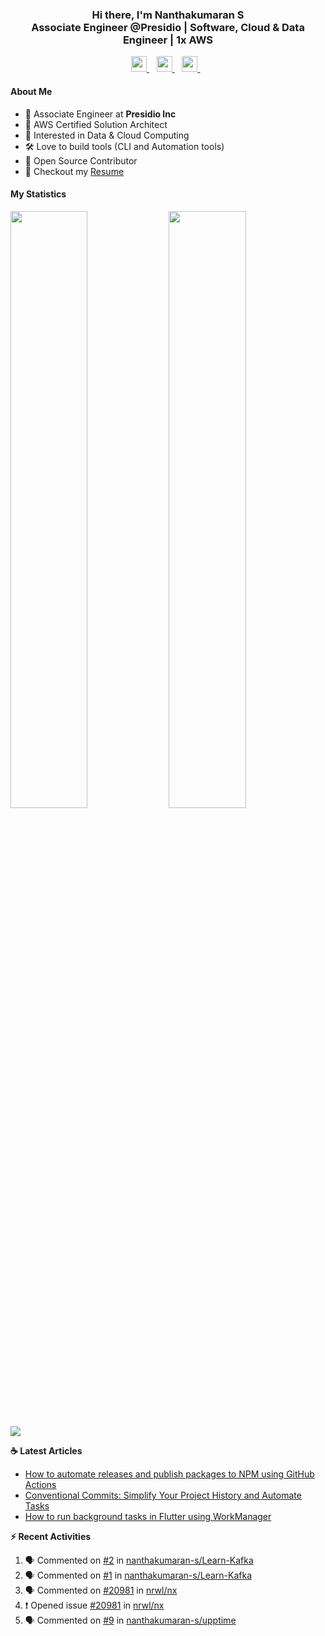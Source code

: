 <div align="center">
  <h3>
    Hi there, I'm Nanthakumaran S
    <br/>
    Associate Engineer @Presidio | Software, Cloud & Data Engineer | 1x AWS
  </h3>
</div>

<p align='center'>
   <a href="https://www.nanthakumaran.com/">
    <img 
      height="25" 
      src="https://img.shields.io/badge/nanthakumaran.com-website-f55?style=for-the-badge"
      target="blank"
    >
  </a>
  &nbsp;&nbsp;
  <a href="https://www.linkedin.com/in/nanthakumaran-s/">
    <img 
      height="25" 
      src="https://img.shields.io/badge/nanthakumaran--s-Linkedin-0B65C2?style=for-the-badge"
      target="blank"
    >
  </a>
  &nbsp;&nbsp;
  <a href="https://twitter.com/nanthakumaran_/">
    <img 
      height="25" 
      src="https://img.shields.io/twitter/follow/nanthakumaran_?logo=twitter&style=for-the-badge&color=1DA1F2"
      target="blank"
    >
  </a>
  &nbsp;&nbsp;
</p>

#### About Me
- 🏢 Associate Engineer at **Presidio Inc**
- 🔖 AWS Certified Solution Architect
- 🧐 Interested in Data & Cloud Computing
- 🛠️ Love to build tools (CLI and Automation tools)
- 📖 Open Source Contributor
- 📝 Checkout my [Resume](https://www.nanthakumaran.com/Nanthakumaran.pdf)

#### My Statistics
<p>
  <img 
    width="49.5%" 
    src="https://github-readme-stats-git-masterrstaa-rickstaa.vercel.app/api?username=nanthakumaran-s&show_icons=true&hide_border=true&bg_color=0E1117&title_color=8b949e&text_color=8b949e&icon_color=26a641" 
  />
  <img 
    width="49.5%" 
    src="https://streak-stats.demolab.com/?user=nanthakumaran-s&hide_border=true&background=0E1117&ring=26a641&fire=26a641&currStreakNum=26a641&sideNums=26a641&currStreakLabel=8b949e&sideLabels=8b949e&dates=8b949e" 
  />
</p>
<img
  src="https://github-readme-activity-graph.vercel.app/graph?username=nanthakumaran-s&custom_title=Nanthakumaran%20S%27s%20Contribution%20Graph&theme=github-compact&hide_border=true&area=true" 
/>

<p><b> ☕️ Latest Articles</b></p>

<!-- BLOG-POST-LIST:START -->
- [How to automate releases and publish packages to NPM using GitHub Actions](https://nanthakumaran.medium.com/how-to-automate-releases-and-publish-packages-to-npm-using-github-actions-910d5128c0fa?source=rss-153b47e3ff8c------2)
- [Conventional Commits: Simplify Your Project History and Automate Tasks](https://nanthakumaran.medium.com/conventional-commits-simplify-your-project-history-and-automate-tasks-29007273e198?source=rss-153b47e3ff8c------2)
- [How to run background tasks in Flutter using WorkManager](https://nanthakumaran.medium.com/how-to-run-background-tasks-in-flutter-using-workmanager-579479f802c8?source=rss-153b47e3ff8c------2)
<!-- BLOG-POST-LIST:END -->


<p><b> ⚡️ Recent Activities</b></p>

<!--START_SECTION:activity-->
1. 🗣 Commented on [#2](https://github.com/nanthakumaran-s/Learn-Kafka/issues/2#issuecomment-1987338503) in [nanthakumaran-s/Learn-Kafka](https://github.com/nanthakumaran-s/Learn-Kafka)
2. 🗣 Commented on [#1](https://github.com/nanthakumaran-s/Learn-Kafka/issues/1#issuecomment-1987337688) in [nanthakumaran-s/Learn-Kafka](https://github.com/nanthakumaran-s/Learn-Kafka)
3. 🗣 Commented on [#20981](https://github.com/nrwl/nx/issues/20981#issuecomment-1875130681) in [nrwl/nx](https://github.com/nrwl/nx)
4. ❗ Opened issue [#20981](https://github.com/nrwl/nx/issues/20981) in [nrwl/nx](https://github.com/nrwl/nx)
5. 🗣 Commented on [#9](https://github.com/nanthakumaran-s/upptime/issues/9#issuecomment-1858535815) in [nanthakumaran-s/upptime](https://github.com/nanthakumaran-s/upptime)
<!--END_SECTION:activity-->
